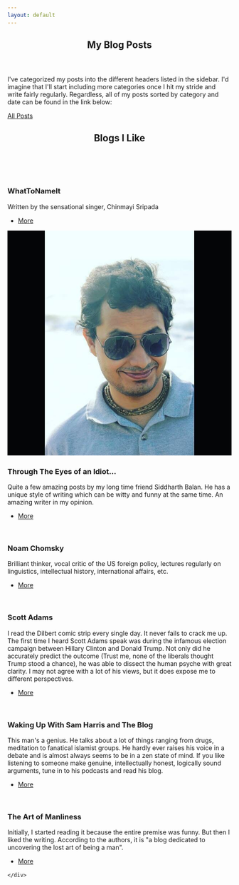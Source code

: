 ```yaml
---
layout: default
---
```


<!-- Section -->
<!-- 
<section>
	<header class="major">
		<h2>Erat lacinia</h2>
	</header>
	<div class="features">
		<article>
			<span class="icon fa-diamond"></span>
			<div class="content">
				<h3>Portitor ullamcorper</h3>
				<p>Aenean ornare velit lacus, ac varius enim lorem ullamcorper dolore. Proin aliquam facilisis ante interdum. Sed nulla amet lorem feugiat tempus aliquam.</p>
			</div>
		</article>
		<article>
			<span class="icon fa-paper-plane"></span>
			<div class="content">
				<h3>Sapien veroeros</h3>
				<p>Aenean ornare velit lacus, ac varius enim lorem ullamcorper dolore. Proin aliquam facilisis ante interdum. Sed nulla amet lorem feugiat tempus aliquam.</p>
			</div>
		</article>
		<article>
			<span class="icon fa-rocket"></span>
			<div class="content">
				<h3>Quam lorem ipsum</h3>
				<p>Aenean ornare velit lacus, ac varius enim lorem ullamcorper dolore. Proin aliquam facilisis ante interdum. Sed nulla amet lorem feugiat tempus aliquam.</p>
			</div>
		</article>
		<article>
			<span class="icon fa-signal"></span>
			<div class="content">
				<h3>Sed magna finibus</h3>
				<p>Aenean ornare velit lacus, ac varius enim lorem ullamcorper dolore. Proin aliquam facilisis ante interdum. Sed nulla amet lorem feugiat tempus aliquam.</p>
			</div>
		</article>
	</div>
</section>
-->

<section>
    <header class="major">
        <h2>My Blog Posts</h2>
    </header>
    <p> I've categorized my posts into the different headers listed in the sidebar. I'd imagine that I'll start including more categories once I hit my stride and write fairly regularly. Regardless, all of my posts sorted by category and date can be found in the link below: </p>
    <a href="{{site.baseurl}}/categories" class="button">All Posts</a>
</section>

<!-- Section -->
<section>
    <header class="major">
        <h2>Blogs I Like</h2>
    </header>
    <div class="posts">
        <article>
            <a href="#" class="image"><img src="http://cdbaby.name/c/h/chinmayisripaada.jpg" alt="" /></a>
            <h3>WhatToNameIt</h3>
            <p>Written by the sensational singer, Chinmayi Sripada</p>
            <ul class="actions">
                <li><a href="#" class="button">More</a></li>
            </ul>
        </article>
        <article>
            <a href="#" class="image"><img src="assets/images/siddharth_balan.jpg" alt="" /></a>
            <h3>Through The Eyes of an Idiot...</h3>
            <p>Quite a few amazing posts by my long time friend Siddharth Balan. He has a unique style of writing which can be witty and funny at the same time. An amazing writer in my opinion. </p>
            <ul class="actions">
                <li><a href="http://siddzcorner.blogspot.ca/" class="button">More</a></li>
            </ul>
        </article>
        <article>
            <a href="#" class="image"><img src="https://chomsky.info/wp-content/uploads/NoamChomsky.jpg" alt="" /></a>
            <h3>Noam Chomsky</h3>
            <p>Brilliant thinker, vocal critic of the US foreign policy, lectures regularly on linguistics, intellectual history, international affairs, etc.</p>
            <ul class="actions">
                <li><a href="https://chomsky.info/articles/" class="button">More</a></li>
            </ul>
        </article>
        <article>
            <a href="#" class="image"><img src="http://www.animationmagazine.net/wordpress/wp-content/uploads/dilbert-post.jpg" alt="" /></a>
            <h3>Scott Adams </h3>
            <p>I read the Dilbert comic strip every single day. It never fails to crack me up. The first time I heard Scott Adams speak was during the infamous election campaign between Hillary Clinton and Donald Trump. Not only did he accurately predict the outcome (Trust me, none of the liberals thought Trump stood a chance), he was able to dissect the human psyche with great clarity. I may not agree with a lot of his views, but it does expose me to different perspectives. </p>
            <ul class="actions">
                <li><a href="http://blog.dilbert.com/" class="button">More</a></li>
            </ul>
        </article>
        <article>
            <a href="#" class="image"><img src="https://samharris.org/wp-content/themes/samharris/dist/images/about-image@2x_3605ef18.jpg" alt="" /></a>
            <h3>Waking Up With Sam Harris and The Blog</h3>
            <p>This man's a genius. He talks about a lot of things ranging from drugs, meditation to fanatical islamist groups. He hardly ever raises his voice in a debate and is almost always seems to be in a zen state of mind. If you like listening to someone make genuine, intellectually honest, logically sound arguments, tune in to his podcasts and read his blog. </p>
            <ul class="actions">
                <li><a href="https://samharris.org/blog/" class="button">More</a></li>
            </ul>
        </article>                                        
        <article>
            <a href="#" class="image"><img src="https://content.artofmanliness.com/uploads//2016/06/aom-podcast-big-button.jpg" alt="" /></a>
            <h3>The Art of Manliness</h3>
            <p>Initially, I started reading it because the entire premise was funny. But then I liked the writing. According to the authors, it is "a blog dedicated to uncovering the lost art of being a man". </p>
            <ul class="actions">
                <li><a href="https://www.artofmanliness.com/" class="button">More</a></li>
            </ul>
        </article>

    </div>
</section>
